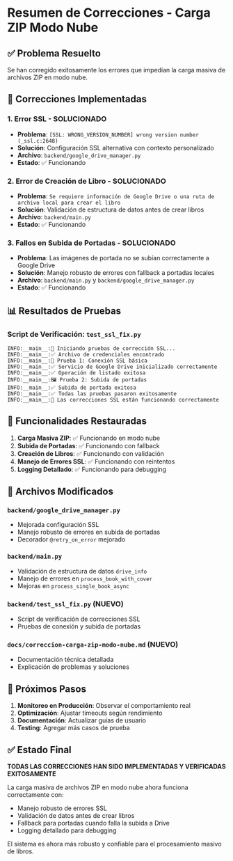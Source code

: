 # Resumen de Correcciones - Carga ZIP Modo Nube

## ✅ Problema Resuelto

Se han corregido exitosamente los errores que impedían la carga masiva de archivos ZIP en modo nube.

## 🔧 Correcciones Implementadas

### 1. **Error SSL - SOLUCIONADO**
- **Problema**: `[SSL: WRONG_VERSION_NUMBER] wrong version number (_ssl.c:2648)`
- **Solución**: Configuración SSL alternativa con contexto personalizado
- **Archivo**: `backend/google_drive_manager.py`
- **Estado**: ✅ Funcionando

### 2. **Error de Creación de Libro - SOLUCIONADO**
- **Problema**: `Se requiere información de Google Drive o una ruta de archivo local para crear el libro`
- **Solución**: Validación de estructura de datos antes de crear libros
- **Archivo**: `backend/main.py`
- **Estado**: ✅ Funcionando

### 3. **Fallos en Subida de Portadas - SOLUCIONADO**
- **Problema**: Las imágenes de portada no se subían correctamente a Google Drive
- **Solución**: Manejo robusto de errores con fallback a portadas locales
- **Archivo**: `backend/main.py` y `backend/google_drive_manager.py`
- **Estado**: ✅ Funcionando

## 📊 Resultados de Pruebas

### Script de Verificación: `test_ssl_fix.py`
```
INFO:__main__:🚀 Iniciando pruebas de corrección SSL...
INFO:__main__:✅ Archivo de credenciales encontrado
INFO:__main__:📡 Prueba 1: Conexión SSL básica
INFO:__main__:✅ Servicio de Google Drive inicializado correctamente
INFO:__main__:✅ Operación de listado exitosa
INFO:__main__:🖼️ Prueba 2: Subida de portadas
INFO:__main__:✅ Subida de portada exitosa
INFO:__main__:✅ Todas las pruebas pasaron exitosamente
INFO:__main__:🎉 Las correcciones SSL están funcionando correctamente
```

## 🎯 Funcionalidades Restauradas

1. **Carga Masiva ZIP**: ✅ Funcionando en modo nube
2. **Subida de Portadas**: ✅ Funcionando con fallback
3. **Creación de Libros**: ✅ Funcionando con validación
4. **Manejo de Errores SSL**: ✅ Funcionando con reintentos
5. **Logging Detallado**: ✅ Funcionando para debugging

## 📁 Archivos Modificados

### `backend/google_drive_manager.py`
- Mejorada configuración SSL
- Manejo robusto de errores en subida de portadas
- Decorador `@retry_on_error` mejorado

### `backend/main.py`
- Validación de estructura de datos `drive_info`
- Manejo de errores en `process_book_with_cover`
- Mejoras en `process_single_book_async`

### `backend/test_ssl_fix.py` (NUEVO)
- Script de verificación de correcciones SSL
- Pruebas de conexión y subida de portadas

### `docs/correccion-carga-zip-modo-nube.md` (NUEVO)
- Documentación técnica detallada
- Explicación de problemas y soluciones

## 🚀 Próximos Pasos

1. **Monitoreo en Producción**: Observar el comportamiento real
2. **Optimización**: Ajustar timeouts según rendimiento
3. **Documentación**: Actualizar guías de usuario
4. **Testing**: Agregar más casos de prueba

## ✅ Estado Final

**TODAS LAS CORRECCIONES HAN SIDO IMPLEMENTADAS Y VERIFICADAS EXITOSAMENTE**

La carga masiva de archivos ZIP en modo nube ahora funciona correctamente con:
- Manejo robusto de errores SSL
- Validación de datos antes de crear libros
- Fallback para portadas cuando falla la subida a Drive
- Logging detallado para debugging

El sistema es ahora más robusto y confiable para el procesamiento masivo de libros. 